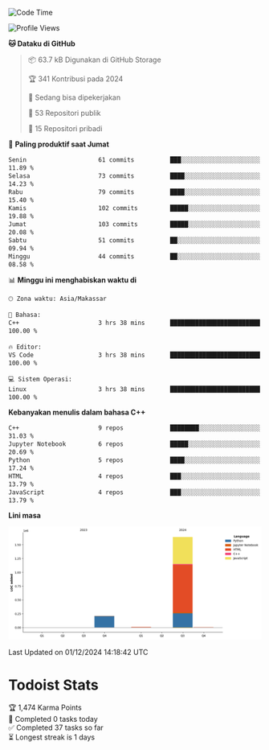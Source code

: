 <!--START_SECTION:waka-->
![Code Time](http://img.shields.io/badge/Code%20Time-99%20hrs%2031%20mins-blue)

![Profile Views](http://img.shields.io/badge/Profil%20dilihat-0-blue)

**🐱 Dataku di GitHub** 

> 📦 63.7 kB Digunakan di GitHub Storage 
 > 
> 🏆 341 Kontribusi pada 2024
 > 
> 💼 Sedang bisa dipekerjakan
 > 
> 📜 53 Repositori publik 
 > 
> 🔑 15 Repositori pribadi 
 > 
📅 **Paling produktif saat Jumat** 

```text
Senin                    61 commits          ███░░░░░░░░░░░░░░░░░░░░░░   11.89 % 
Selasa                   73 commits          ████░░░░░░░░░░░░░░░░░░░░░   14.23 % 
Rabu                     79 commits          ████░░░░░░░░░░░░░░░░░░░░░   15.40 % 
Kamis                    102 commits         █████░░░░░░░░░░░░░░░░░░░░   19.88 % 
Jumat                    103 commits         █████░░░░░░░░░░░░░░░░░░░░   20.08 % 
Sabtu                    51 commits          ██░░░░░░░░░░░░░░░░░░░░░░░   09.94 % 
Minggu                   44 commits          ██░░░░░░░░░░░░░░░░░░░░░░░   08.58 % 
```


📊 **Minggu ini menghabiskan waktu di** 

```text
🕑︎ Zona waktu: Asia/Makassar

💬 Bahasa: 
C++                      3 hrs 38 mins       █████████████████████████   100.00 % 

🔥 Editor: 
VS Code                  3 hrs 38 mins       █████████████████████████   100.00 % 

💻 Sistem Operasi: 
Linux                    3 hrs 38 mins       █████████████████████████   100.00 % 
```

**Kebanyakan menulis dalam bahasa C++** 

```text
C++                      9 repos             ████████░░░░░░░░░░░░░░░░░   31.03 % 
Jupyter Notebook         6 repos             █████░░░░░░░░░░░░░░░░░░░░   20.69 % 
Python                   5 repos             ████░░░░░░░░░░░░░░░░░░░░░   17.24 % 
HTML                     4 repos             ███░░░░░░░░░░░░░░░░░░░░░░   13.79 % 
JavaScript               4 repos             ███░░░░░░░░░░░░░░░░░░░░░░   13.79 % 
```



**Lini masa**

![Lines of Code chart](https://raw.githubusercontent.com/yusuf601/yusuf601/main/assets/bar_graph.png)


 Last Updated on 01/12/2024 14:18:42 UTC
<!--END_SECTION:waka-->
# Todoist Stats

<!-- TODO-IST:START -->
🏆  1,474 Karma Points           
🌸  Completed 0 tasks today           
✅  Completed 37 tasks so far           
⏳  Longest streak is 1 days
<!-- TODO-IST:END -->

